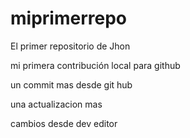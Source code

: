 # miprimerrepo

El primer repositorio de Jhon

mi primera contribución local para github

un commit mas desde git hub

una actualizacion mas

cambios desde dev editor
